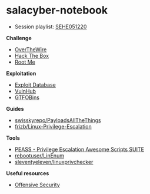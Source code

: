 # salacyber-notebook

- Session playlist: [SEHE051220][youtube-playlist-url]

**Challenge**

- [OverTheWire](https://overthewire.org/)
- [Hack The Box](https://www.hackthebox.eu/)
- [Root Me](https://www.root-me.org/)

**Exploitation**

- [Exploit Database](https://www.exploit-db.com/)
- [VulnHub](https://www.vulnhub.com/)
- [GTFOBins](https://gtfobins.github.io/)

**Guides**

- [swisskyrepo/PayloadsAllTheThings](https://github.com/swisskyrepo/PayloadsAllTheThings)
- [frizb/Linux-Privilege-Escalation](https://github.com/frizb/Linux-Privilege-Escalation)

**Tools**

- [PEASS - Privilege Escalation Awesome Scripts SUITE](https://github.com/carlospolop/privilege-escalation-awesome-scripts-suite)
- [rebootuser/LinEnum](https://github.com/rebootuser/LinEnum)
- [sleventyeleven/linuxprivchecker](https://github.com/sleventyeleven/linuxprivchecker)

**Useful resources**

- [Offensive Security](https://www.offensive-security.com/)


[youtube-playlist-url]: https://www.youtube.com/watch?v=o88Uoyhi4po&list=PLPO9IkM2ZQsXDMQfuP3haqIAOToNjawrQ
